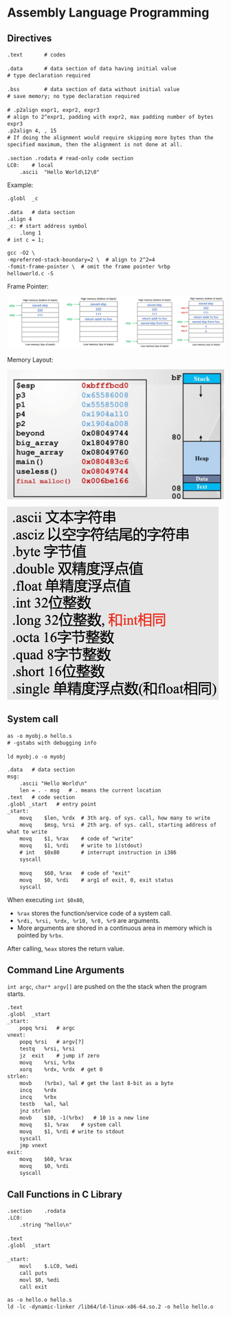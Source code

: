# Assembly Language Programming

## Directives

```assembly
.text		# codes

.data		# data section of data having initial value
# type declaration required

.bss		# data section of data without initial value
# save memory; no type declaration required

# .p2align expr1, expr2, expr3
# align to 2^expr1, padding with expr2, max padding number of bytes expr3
.p2align 4, , 15
# If doing the alignment would require skipping more bytes than the specified maximum, then the alignment is not done at all.

.section .rodata # read-only code section
LC0:	# local
	.ascii	"Hello World\12\0"
```

Example:

```assembly
.globl	_c

.data	# data section
.align 4
_c:	# start address symbol
	.long 1
# int c = 1;
```

```shell
gcc -O2 \
-mpreferred-stack-boundary=2 \	# align to 2^2=4
-fomit-frame-pointer \	# omit the frame pointer %rbp
helloworld.c -S
```

Frame Pointer:

![Picture1](4%20Programming.assets/Picture1.png)

Memory Layout:

![Screen Shot 2021-08-25 at 4.43.23 PM](4%20Programming.assets/Screen%20Shot%202021-08-25%20at%204.43.23%20PM.png)

![Screen Shot 2021-08-25 at 8.51.24 PM](4%20Programming.assets/Screen%20Shot%202021-08-25%20at%208.51.24%20PM.png)

## System call

```shell
as -o myobj.o hello.s
# -gstabs with debugging info

ld myobj.o -o myobj
```

```assembly
.data	# data section
msg:
	.ascii "Hello World\n"
	len = . - msg	# . means the current location
.text	# code section
.globl _start	# entry point
_start:
	movq	$len, %rdx	# 3th arg. of sys. call, how many to write
	movq	$msg, %rsi	# 2th arg. of sys. call, starting address of what to write
	movq	$1, %rax	# code of "write"
	movq	$1, %rdi	# write to 1(stdout)
	# int	$0x80		# interrupt instruction in i386
	syscall
	
	movq	$60, %rax	# code of "exit"
	movq	$0, %rdi	# arg1 of exit, 0, exit status
	syscall
```

When executing `int $0x80`,

- `%rax` stores the function/service code of a system call.
- `%rdi, %rsi, %rdx, %r10, %r8, %r9` are arguments.
- More arguments are shored in a continuous area in memory which is pointed by `%rbx`.

After calling, `%eax` stores the return value.



## Command Line Arguments

`int argc`, `char* argv[]` are pushed on the the stack when the program starts.

```assembly
.text
.globl	_start
_start:
	popq %rsi	# argc
vnext:
	popq %rsi	# argv[?]
	testq	%rsi, %rsi
	jz	exit	# jump if zero
	movq	%rsi, %rbx
	xorq	%rdx, %rdx	# get 0
strlen:
	movb	(%rbx), %al	# get the last 8-bit as a byte
	incq	%rdx
	incq	%rbx
	testb	%al, %al
	jnz	strlen
	movb	$10, -1(%rbx)	# 10 is a new line
	movq	$1, %rax	# system call
	movq	$1, %rdi # write to stdout
	syscall
	jmp vnext
exit:
	movq	$60, %rax
	movq	$0, %rdi
	syscall
```

## Call Functions in C Library

```assembly
.section	.rodata
.LC0:
	.string	"hello\n"

.text
.globl	_start

_start:
	movl	$.LC0, %edi
	call puts
	movl $0, %edi
	call exit
```

```shell
as -o hello.o hello.s
ld -lc -dynamic-linker /lib64/ld-linux-x86-64.so.2 -o hello hello.o
```






